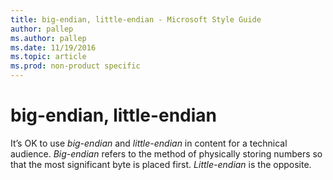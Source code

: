 ```yaml
---
title: big-endian, little-endian - Microsoft Style Guide
author: pallep
ms.author: pallep
ms.date: 11/19/2016
ms.topic: article
ms.prod: non-product specific
---
```


# big-endian, little-endian

It’s OK to use *big-endian* and *little-endian* in content for a technical audience. *Big-endian* refers to the method of physically storing numbers so that the most significant byte is placed first. *Little-endian* is the opposite.
